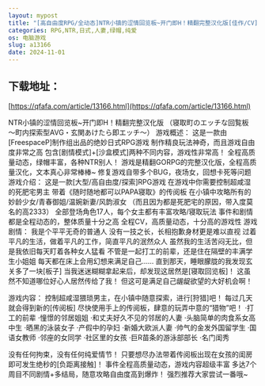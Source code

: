 ```yaml
---
layout: mypost
title: "[高自由度RPG/全动态]NTR小镇的涩情回览板~开门即H！精翻完整汉化版[佳作/CV][1G/百度]"
categories: RPG,NTR,日式,人妻,绿帽,纯爱
os: 电脑游戏
slug: a13166
date: 2024-11-01
---
```


## 下载地址：

[https://qfafa.com/article/13166.html](https://qfafa.com/article/13166.html)

NTR小镇的涩情回览板~开门即H！精翻完整汉化版
（寝取町のエッチな回覧板 〜町内探索型AVG・玄関あけたら即エッチ〜）
游戏概述：
这是一款由\[FreespaceP\]制作组出品的绝妙日式RPG游戏
制作精良玩法神奇，而且游戏自由度非常之高
包含\[剧情模式\]+\[沙盒模式\]两种不同内容，游戏性非常高！
全程高质量动态，绿帽丰富，各种NTR别人！
游戏是精翻GORPG的完整汉化版，全程高质量汉化，文本真心非常棒棒~
修复游戏自带多个BUG，夜场女，回想卡死等问题
游戏介绍：
这是一款\[大型/高自由度/探索\]RPG游戏
在游戏中你需要控制超咸湿的死肥宅男主
带着《随时随地都可以PAPA寝取》的传阅板
在小镇中攻略所有的妙龄少女/青春御姐/温婉新妻/风韵淑女
（而且因为都是死肥宅的原因，带入度莫名的高2333）
全部登场角色17人，每个女主都有丰富攻略/寝取玩法
事件和剧情都是全程动态的，整体质量十分之高
全程CV，高质量动态，十分高的游戏性
游戏剧情：
我是个平平无奇的普通人
没有一技之长，长相抱歉身材更是难以直视
过着平凡的生活，做着平凡的工作，简直平凡的泯然众人
虽然我的生活苦闷无比，但是我依旧每天盯着各种女人猛看
不管是一起打工的前辈，还是住在隔壁的丰满学生小姐姐
每天都在床上会用幻想来满足自己……
直到那天，睡眼朦胧的我发现玄关多了一块\[板子\]
当我迷迷糊糊拿起来后，却发现这居然是\[寝取回览板\]！
这虽然不知道哪位好心人居然传给了我！
但这可是满足自己龌龊欲望的大好机会啊！

游戏内容：
控制超咸湿猥琐男主，在小镇中随意探索，进行\[狩猎\]吧！
每过几天就会得到新的\[传阅板\]
尽快使用手上的传阅板，肆意的玩弄中意的“猎物”吧！
·打工的前辈
·憧憬的邻居姐姐
·和丈夫好久不见的邻居的人妻
·头脑简单的肉食系女高中生
·晒黑的泳装女子
·产假中的孕妇
·新婚大欧派人妻
·帅气的金发外国留学生
·国语女教师
·邻座的女同学
·社区里的女孩
·巨R苗条的游泳部部长
·名门闺秀

没有任何拘束，没有任何纯爱情节！
只要想尽办法带着传阅板出现在女孩的闺房
即可发生绝秒的\[负距离接触\]！
事件全程高质量动态，游戏内容超级丰富
多达7个周目不同剧情+多结局，随意攻略自由度高到爆炸！
强烈推荐大家尝试一番哦~